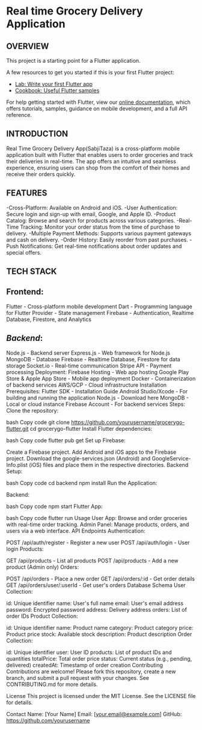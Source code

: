 # Real time Grocery Delivery Application

## OVERVIEW

This project is a starting point for a Flutter application.

A few resources to get you started if this is your first Flutter project:

- [Lab: Write your first Flutter app](https://flutter.dev/docs/get-started/codelab)
- [Cookbook: Useful Flutter samples](https://flutter.dev/docs/cookbook)

For help getting started with Flutter, view our
[online documentation](https://flutter.dev/docs), which offers tutorials,
samples, guidance on mobile development, and a full API reference.

## INTRODUCTION 
Real Time Grocery Delivery App(SabjiTaza) is a cross-platform mobile application built with Flutter that enables users to order groceries and track their deliveries in real-time. The app offers an intuitive and seamless experience, ensuring users can shop from the comfort of their homes and receive their orders quickly.

## FEATURES
-Cross-Platform: Available on Android and iOS.
-User Authentication: Secure login and sign-up with email, Google, and Apple ID.
-Product Catalog: Browse and search for products across various categories.
-Real-Time Tracking: Monitor your order status from the time of purchase to delivery.
-Multiple Payment Methods: Supports various payment gateways and cash on delivery.
-Order History: Easily reorder from past purchases.
-Push Notifications: Get real-time notifications about order updates and special offers.

## TECH STACK
## Frontend:
Flutter - Cross-platform mobile development
Dart - Programming language for Flutter
Provider - State management
Firebase - Authentication, Realtime Database, Firestore, and Analytics
## *Backend*:
Node.js - Backend server
Express.js - Web framework for Node.js
MongoDB - Database
Firebase - Realtime Database, Firestore for data storage
Socket.io - Real-time communication
Stripe API - Payment processing
Deployment:
Firebase Hosting - Web app hosting
Google Play Store & Apple App Store - Mobile app deployment
Docker - Containerization of backend services
AWS/GCP - Cloud infrastructure
Installation
Prerequisites:
Flutter SDK - Installation Guide
Android Studio/Xcode - For building and running the application
Node.js - Download here
MongoDB - Local or cloud instance
Firebase Account - For backend services
Steps:
Clone the repository:

bash
Copy code
git clone https://github.com/yourusername/grocerygo-flutter.git
cd grocerygo-flutter
Install Flutter dependencies:

bash
Copy code
flutter pub get
Set up Firebase:

Create a Firebase project.
Add Android and iOS apps to the Firebase project.
Download the google-services.json (Android) and GoogleService-Info.plist (iOS) files and place them in the respective directories.
Backend Setup:

bash
Copy code
cd backend
npm install
Run the Application:

Backend:

bash
Copy code
npm start
Flutter App:

bash
Copy code
flutter run
Usage
User App: Browse and order groceries with real-time order tracking.
Admin Panel: Manage products, orders, and users via a web interface.
API Endpoints
Authentication:

POST /api/auth/register - Register a new user
POST /api/auth/login - User login
Products:

GET /api/products - List all products
POST /api/products - Add a new product (Admin only)
Orders:

POST /api/orders - Place a new order
GET /api/orders/:id - Get order details
GET /api/orders/user/:userId - Get user's orders
Database Schema
User Collection:

id: Unique identifier
name: User's full name
email: User's email address
password: Encrypted password
address: Delivery address
orders: List of order IDs
Product Collection:

id: Unique identifier
name: Product name
category: Product category
price: Product price
stock: Available stock
description: Product description
Order Collection:

id: Unique identifier
user: User ID
products: List of product IDs and quantities
totalPrice: Total order price
status: Current status (e.g., pending, delivered)
createdAt: Timestamp of order creation
Contributing
Contributions are welcome! Please fork this repository, create a new branch, and submit a pull request with your changes. See CONTRIBUTING.md for more details.

License
This project is licensed under the MIT License. See the LICENSE file for details.

Contact
Name: [Your Name]
Email: [your.email@example.com]
GitHub: https://github.com/yourusername
